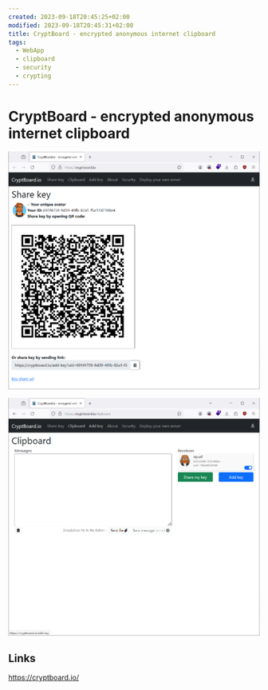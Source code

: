 ```yaml
---
created: 2023-09-18T20:45:25+02:00
modified: 2023-09-18T20:45:31+02:00
title: CryptBoard - encrypted anonymous internet clipboard
tags:
  - WebApp
  - clipboard
  - security
  - crypting
---
```


# CryptBoard - encrypted anonymous internet clipboard

![](../_asset/2023-09-18-CryptBoard_image_1.png)


![](../_asset/2023-09-18-CryptBoard_image_2.png)

## Links

<https://cryptboard.io/>